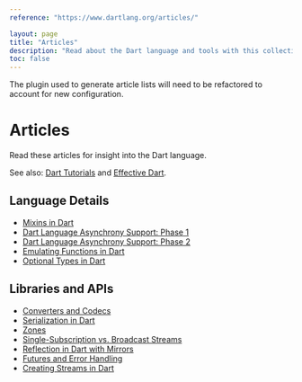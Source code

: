 ```yaml
---
reference: "https://www.dartlang.org/articles/"

layout: page
title: "Articles"
description: "Read about the Dart language and tools with this collection of articles, style guides, and more."
toc: false
---
```


<p class="alert alert-danger">
  The plugin used to generate article lists will need to be refactored to account for new configuration.
</p>

<h1>Articles</h1>

<p>
Read these articles for insight into the Dart language.
</p>

<p>
See also: <a href="/tutorials/">Dart Tutorials</a> and
<a href="/guides/effective-dart/">Effective Dart</a>.
</p>

<h2>Language Details</h2>

* [Mixins in Dart](mixins)
* [Dart Language Asynchrony Support: Phase 1](await-async)
* [Dart Language Asynchrony Support: Phase 2](beyond-async)
* [Emulating Functions in Dart](emulating-functions)
* [Optional Types in Dart](optional-types)

<h2>Libraries and APIs</h2>

* [Converters and Codecs](converters-and-codecs)
* [Serialization in Dart](serialization)
* [Zones](zones)
* [Single-Subscription vs. Broadcast Streams](broadcast-streams)
* [Reflection in Dart with Mirrors](reflection-with-mirrors)
* [Futures and Error Handling](futures-and-error-handling)
* [Creating Streams in Dart](creating-streams)
